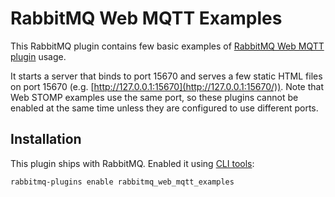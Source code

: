 # RabbitMQ Web MQTT Examples

This RabbitMQ plugin contains few basic examples of [RabbitMQ Web MQTT plugin](https://github.com/rabbitmq/rabbitmq-web-mqtt)
usage.

It starts a server that binds to port 15670 and serves a few static
HTML files on port 15670 (e.g. [http://127.0.0.1:15670](http://127.0.0.1:15670/)).
Note that Web STOMP examples use the same port, so these plugins cannot be enabled
at the same time unless they are configured to use different ports.

## Installation

This plugin ships with RabbitMQ. Enabled it using [CLI tools](http://www.rabbitmq.com/cli.html):

    rabbitmq-plugins enable rabbitmq_web_mqtt_examples
